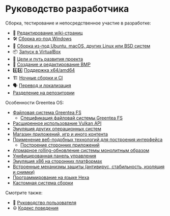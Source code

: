 # Руководство разработчика

Сборка, тестирование и непосредственное участие в разработке:

* :book: [Редактирование wiki-страниц](../User-Guide/Wiki-How.md)
* :hammer_and_wrench: [Сборка из-под Windows](Build-Native.md)
* :wine_glass: [Сборка из-под Ubuntu, macOS, других Linux или BSD систем](Build-Wine.md)
* :package: [Запуск в VirtualBox](VirtualBox-Config.md)
* :dart: [Цели и путь развития проекта](../../english/Developer-Guide/Roadmap.md)
* :sunrise: [Создание и редактирование BMP](Create%20bootvid-compatible%20bitmaps.md)
* :six::four: [Поддержка x64/amd64](x64.md)
* :building_construction: [Ночные сборки и CI](CI.md)
* :speaking_head: [Перевод и локализация](Localization.md)
* [Разделение на репозитории](Repos.md)

Особенности Greentea OS:

* [Файловая система Greentea FS](Greentea-FS.md)
  * [Спецификация файловай системы Greentea FS](Greentea-FS.md)
* [Расширенное использование Vulkan API](Vulkan.md)
* [Эмуляция других операционных систем](Vulkan.md)
* [Магазин приложений, игр и иного контента](Shop.md)
* [Применение веб-подобных технологий для построения интерфейса](Web.md)
  * [Построение сторонних приложений](External-Apps.md)
* [Атомарное rolling-обновление системы монолитным образом](Rolling.md)
* [Унифицированная панель управления](Control-Panel.md)
* [Эмуляция х86 на сторонних платформах](x86.md)
* [Встроенные механизмы защиты (антивирус, стабильность, изоляция и снимки)](Protection.md)
* [Программирование на языке Hexa](Hexa.md)
* [Кастомная система сборки](Build-System.md)

Смотрите также:

* :busts_in_silhouette: [Руководство пользователя](../User-Guide/README.md)
* :peace_symbol: [Кодекс поведения](../User-Guide/Conduct.md)
